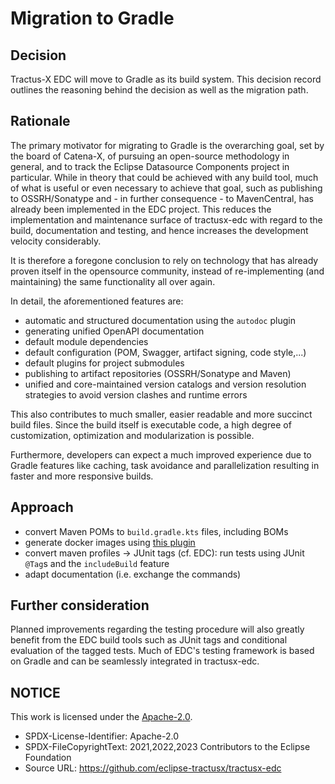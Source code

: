 # Migration to Gradle

## Decision

Tractus-X EDC will move to Gradle as its build system. This decision
record outlines the reasoning behind the decision as well as the migration path.

## Rationale

The primary motivator for migrating to Gradle is the overarching goal, set by the board of Catena-X, of pursuing an
open-source methodology in general, and to track the Eclipse Datasource Components project in particular. While in
theory that could be achieved with any build tool, much of what is useful or even necessary to achieve that goal, such
as publishing to OSSRH/Sonatype and - in further consequence - to MavenCentral, has already been implemented in the EDC
project. This reduces the implementation and maintenance surface of tractusx-edc with regard to the build, documentation
and testing, and hence increases the development velocity considerably.

It is therefore a foregone conclusion to rely on technology that has already proven itself in the opensource community,
instead of re-implementing (and maintaining) the same functionality all over again.

In detail, the aforementioned features are:

- automatic and structured documentation using the `autodoc` plugin
- generating unified OpenAPI documentation
- default module dependencies
- default configuration (POM, Swagger, artifact signing, code style,...)
- default plugins for project submodules
- publishing to artifact repositories (OSSRH/Sonatype and Maven)
- unified and core-maintained version catalogs and version resolution strategies to avoid version clashes and runtime
  errors

This also contributes to much smaller, easier readable and more succinct build files. Since the build itself is
executable code, a high degree of customization, optimization and modularization is possible.

Furthermore, developers can expect a much improved experience due to Gradle features like caching, task avoidance and
parallelization resulting in faster and more responsive builds.

## Approach

- convert Maven POMs to `build.gradle.kts` files, including BOMs
- generate docker images using [this plugin](https://github.com/bmuschko/gradle-docker-plugin)
- convert maven profiles -> JUnit tags (cf. EDC): run tests using JUnit `@Tag`s and the `includeBuild` feature
- adapt documentation (i.e. exchange the commands)

## Further consideration

Planned improvements regarding the testing procedure will also greatly benefit from the EDC build tools such
as JUnit tags and conditional evaluation of the tagged tests. Much of EDC's testing framework is based on Gradle and can
be seamlessly integrated in tractusx-edc.

## NOTICE

This work is licensed under the [Apache-2.0](https://www.apache.org/licenses/LICENSE-2.0).

- SPDX-License-Identifier: Apache-2.0
- SPDX-FileCopyrightText: 2021,2022,2023 Contributors to the Eclipse Foundation
- Source URL: <https://github.com/eclipse-tractusx/tractusx-edc>
